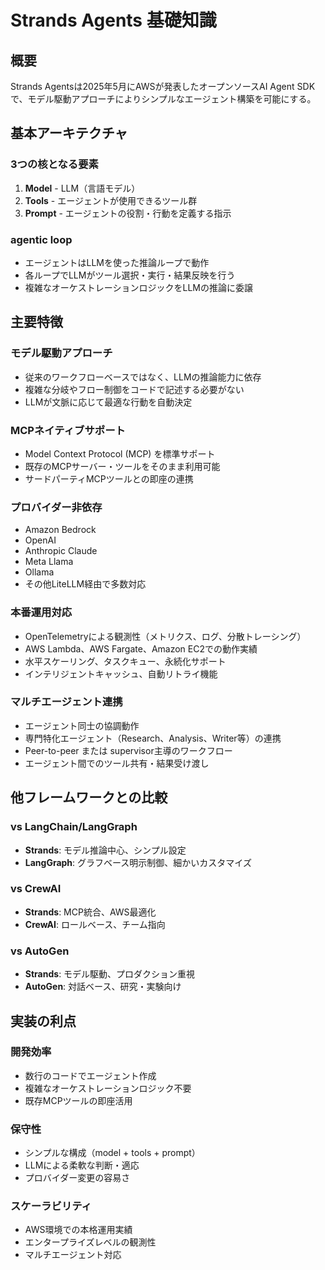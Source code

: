 # Strands Agents 基礎知識

## 概要

Strands Agentsは2025年5月にAWSが発表したオープンソースAI Agent SDKで、モデル駆動アプローチによりシンプルなエージェント構築を可能にする。

## 基本アーキテクチャ

### 3つの核となる要素
1. **Model** - LLM（言語モデル）
2. **Tools** - エージェントが使用できるツール群
3. **Prompt** - エージェントの役割・行動を定義する指示

### agentic loop
- エージェントはLLMを使った推論ループで動作
- 各ループでLLMがツール選択・実行・結果反映を行う
- 複雑なオーケストレーションロジックをLLMの推論に委譲

## 主要特徴

### モデル駆動アプローチ
- 従来のワークフローベースではなく、LLMの推論能力に依存
- 複雑な分岐やフロー制御をコードで記述する必要がない
- LLMが文脈に応じて最適な行動を自動決定

### MCPネイティブサポート
- Model Context Protocol (MCP) を標準サポート
- 既存のMCPサーバー・ツールをそのまま利用可能
- サードパーティMCPツールとの即座の連携

### プロバイダー非依存
- Amazon Bedrock
- OpenAI
- Anthropic Claude  
- Meta Llama
- Ollama
- その他LiteLLM経由で多数対応

### 本番運用対応
- OpenTelemetryによる観測性（メトリクス、ログ、分散トレーシング）
- AWS Lambda、AWS Fargate、Amazon EC2での動作実績
- 水平スケーリング、タスクキュー、永続化サポート
- インテリジェントキャッシュ、自動リトライ機能

### マルチエージェント連携
- エージェント同士の協調動作
- 専門特化エージェント（Research、Analysis、Writer等）の連携
- Peer-to-peer または supervisor主導のワークフロー
- エージェント間でのツール共有・結果受け渡し

## 他フレームワークとの比較

### vs LangChain/LangGraph
- **Strands**: モデル推論中心、シンプル設定
- **LangGraph**: グラフベース明示制御、細かいカスタマイズ

### vs CrewAI
- **Strands**: MCP統合、AWS最適化
- **CrewAI**: ロールベース、チーム指向

### vs AutoGen
- **Strands**: モデル駆動、プロダクション重視  
- **AutoGen**: 対話ベース、研究・実験向け

## 実装の利点

### 開発効率
- 数行のコードでエージェント作成
- 複雑なオーケストレーションロジック不要
- 既存MCPツールの即座活用

### 保守性
- シンプルな構成（model + tools + prompt）
- LLMによる柔軟な判断・適応
- プロバイダー変更の容易さ

### スケーラビリティ  
- AWS環境での本格運用実績
- エンタープライズレベルの観測性
- マルチエージェント対応
